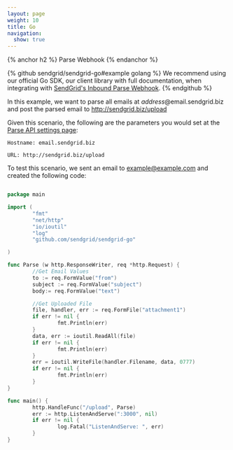 ```yaml
---
layout: page
weight: 10
title: Go
navigation:
  show: true
---
```


{% anchor h2 %}
Parse Webhook
{% endanchor %}

{% github sendgrid/sendgrid-go#example golang %}
We recommend using our official Go SDK, our client library with full documentation, when integrating with <a href="https://github.com/sendgrid/sendgrid-go/tree/master/helpers/inbound">SendGrid's Inbound Parse Webhook</a>.
{% endgithub %}

In this example, we want to parse all emails at *address*@email.sendgrid.biz and post the parsed email to http://sendgrid.biz/upload

Given this scenario, the following are the parameters you would set at the [Parse API settings page]({{site.site_url}}/developer/reply):

```
Hostname: email.sendgrid.biz
```

```
URL: http://sendgrid.biz/upload
```

 To test this scenario, we sent an email to example@example.com and created the following code:

```go

package main

import (
        "fmt"
        "net/http"
        "io/ioutil"
        "log"
        "github.com/sendgrid/sendgrid-go"

)

func Parse (w http.ResponseWriter, req *http.Request) {
        //Get Email Values
        to := req.FormValue("from")
        subject := req.FormValue("subject")
        body:= req.FormValue("text")

        //Get Uploaded File
        file, handler, err := req.FormFile("attachment1")
        if err != nil {
                fmt.Println(err)
        }
        data, err := ioutil.ReadAll(file)
        if err != nil {
                fmt.Println(err)
        }
        err = ioutil.WriteFile(handler.Filename, data, 0777)
        if err != nil {
                fmt.Println(err)
        }
}

func main() {
        http.HandleFunc("/upload", Parse)
        err := http.ListenAndServe(":3000", nil)
        if err != nil {
                log.Fatal("ListenAndServe: ", err)
        }
}

```
